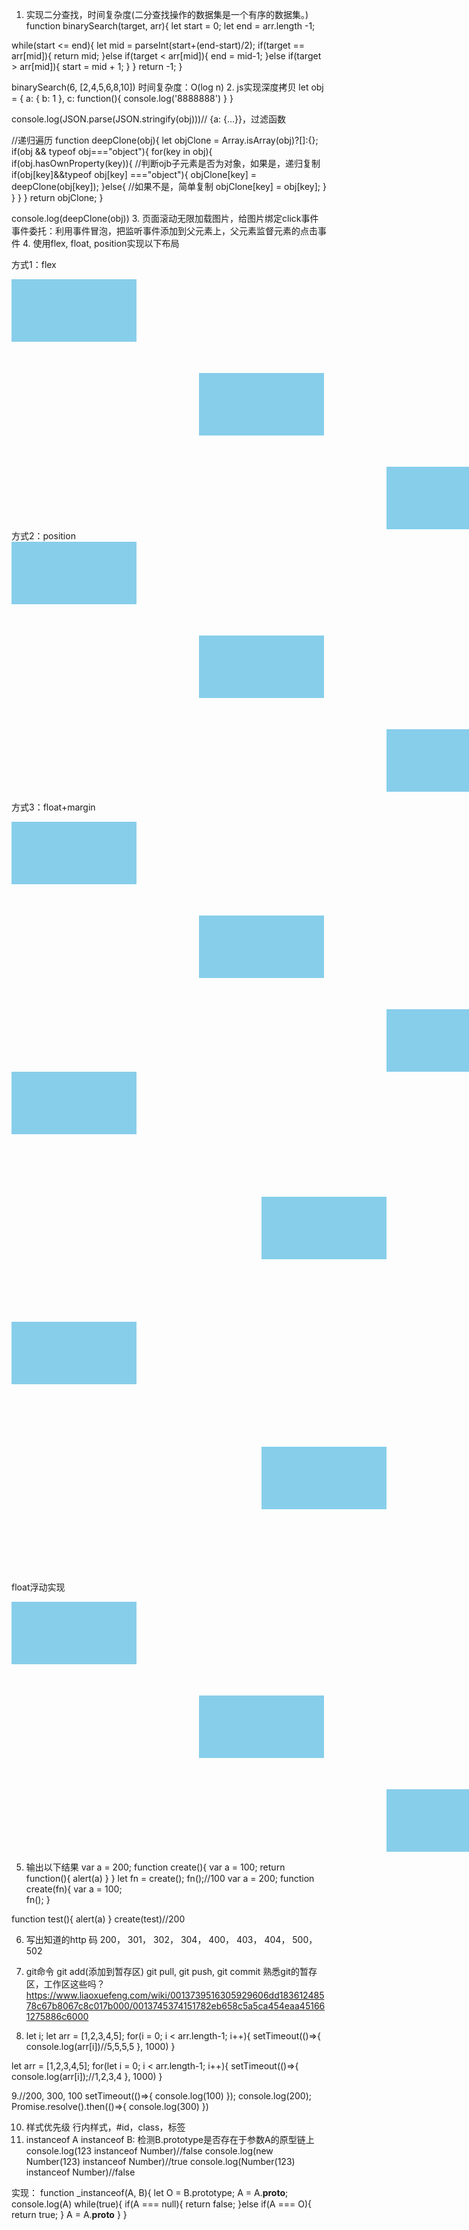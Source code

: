 1.	实现二分查找，时间复杂度(二分查找操作的数据集是一个有序的数据集。)
function binarySearch(target, arr){
   let start = 0;
   let end = arr.length -1;
   
   while(start <= end){
      let mid = parseInt(start+(end-start)/2);
      if(target == arr[mid]){
         return mid;
      }else if(target < arr[mid]){
         end = mid-1;
      }else if(target > arr[mid]){
         start = mid + 1;
      }
   }
   return -1;
}

binarySearch(6, [2,4,5,6,8,10])
时间复杂度：O(log n)
2.	js实现深度拷贝
let obj = {
   a: {
      b: 1
   },
   c: function(){
      console.log('8888888')
   }
}

console.log(JSON.parse(JSON.stringify(obj)))// {a: {…}}，过滤函数

//递归遍历
function deepClone(obj){
    let objClone = Array.isArray(obj)?[]:{};
    if(obj && typeof obj==="object"){
        for(key in obj){
            if(obj.hasOwnProperty(key)){
                //判断ojb子元素是否为对象，如果是，递归复制
                if(obj[key]&&typeof obj[key] ==="object"){
                    objClone[key] = deepClone(obj[key]);
                }else{
                    //如果不是，简单复制
                    objClone[key] = obj[key];
                }
            }
        }
    }
    return objClone;
}

console.log(deepClone(obj))
3.	页面滚动无限加载图片，给图片绑定click事件
事件委托：利用事件冒泡，把监听事件添加到父元素上，父元素监督元素的点击事件
4.	使用flex, float, position实现以下布局

方式1：flex
<!DOCTYPE html>
<html lang="en">
<head>
   <meta charset="UTF-8">
   <meta name="viewport" content="width=device-width, initial-scale=1.0">
   <meta http-equiv="X-UA-Compatible" content="ie=edge">
   <title>Document</title>
   <style type="text/css">
      .container{
         display: flex;
         width: 800px;
         height: 400px;
         justify-content: space-between;
      }
      .div{
         width: 200px;
         height: 100px;
         background-color: skyblue;
      }
      .div:nth-child(2){
         align-self: center;
      }
      .div:nth-child(3) {
         align-self: flex-end;
      }
   </style>
</head>
<body>
   <div class="container">
      <div class="div div1"></div>
      <div class="div div2"></div>
      <div class="div div3"></div>
   </div>
</body>
</html>
方式2：position
<!DOCTYPE html>
<html lang="en">
<head>
   <meta charset="UTF-8">
   <meta name="viewport" content="width=device-width, initial-scale=1.0">
   <meta http-equiv="X-UA-Compatible" content="ie=edge">
   <title>Document</title>
   <style type="text/css">
      .container{
         position: relative;
         width: 800px;
         height: 400px;
      }
      .div{
         width: 200px;
         height: 100px;
         background-color: skyblue;
      }
      .div:nth-child(1){
         position: absolute;
         top: 0px;
         left: 0px;
      }
      .div:nth-child(2){
         position: absolute;
         left: 50%;
         top: 50%;
         transform: translate(-50%, -50%);
      }
      .div:nth-child(3){
         position: absolute;
         right: 0px;
         bottom: 0px;
      }
   </style>
</head>
<body>
   <div class="container">
      <div class="div div1"></div>
      <div class="div div2"></div>
      <div class="div div3"></div>
   </div>
</body>
</html>

方式3：float+margin
<!DOCTYPE html>
<html lang="en">
<head>
   <meta charset="UTF-8">
   <meta name="viewport" content="width=device-width, initial-scale=1.0">
   <meta http-equiv="X-UA-Compatible" content="ie=edge">
   <title>Document</title>
   <style type="text/css">
      .container{
         overflow: hidden;
         width: 800px;
         height: 400px;
      }
      .div{
         width: 200px;
         height: 100px;
         background-color: skyblue;
      }
      .div:nth-child(1){
         float: left;
      }
      .div:nth-child(2){
         margin: 130px auto 0px;
      }
      .div:nth-child(3){
         float: right;
         margin-top: 70px;
      }
   </style>
</head>
<body>
   <div class="container">
      <div class="div div1"></div>
      <div class="div div2"></div>
      <div class="div div3"></div>
   </div>
</body>
</html>


<!DOCTYPE html>
<html lang="en">
<head>
   <meta charset="UTF-8">
   <meta name="viewport" content="width=device-width, initial-scale=1.0">
   <meta http-equiv="X-UA-Compatible" content="ie=edge">
   <title>Document</title>
   <style type="text/css">
      .p1{
         display: flex;
         justify-content: flex-start;
      }
      .p2{
         display: flex;
         justify-content: center;
      }
      .p3{
         display: flex;
         justify-content: flex-end;
      }
      .div{
         width: 200px;
         height: 100px;
         background-color: skyblue;
      }
      
   </style>
</head>
<body>
   <div class="container">
      <div class="p1">
         <div class="div div1"></div>
      </div>
      <div class="p2">
         <div class="div div2"></div>
      </div>
      <div class="p3">
         <div class="div div3"></div>
      </div>
   </div>
</body>
</html>



<!DOCTYPE html>
<html lang="en">
<head>
   <meta charset="UTF-8">
   <meta name="viewport" content="width=device-width, initial-scale=1.0">
   <meta http-equiv="X-UA-Compatible" content="ie=edge">
   <title>Document</title>
   <style type="text/css">
      .p1{
         position: absolute;
         top: 0px;
         left: 0px;
      }
      .p2{
         position: absolute;
         top: 50%;
         left: 50%;
         transform: translate(-50%, -50%);
      }
      .p3{
         position: absolute;
         right: 0px;
         bottom: 0px;
      }
      .div{
         width: 200px;
         height: 100px;
         background-color: skyblue;
      }
      
   </style>
</head>
<body>
   <div class="container">
      <div class="p1">
         <div class="div div1"></div>
      </div>
      <div class="p2">
         <div class="div div2"></div>
      </div>
      <div class="p3">
         <div class="div div3"></div>
      </div>
   </div>
</body>
</html>


float浮动实现
<!DOCTYPE html>
<html lang="en">
<head>
   <meta charset="UTF-8">
   <meta name="viewport" content="width=device-width, initial-scale=1.0">
   <meta http-equiv="X-UA-Compatible" content="ie=edge">
   <title>Document</title>
   <style type="text/css">
      /* .container{
         overflow: hidden;
         width: 800px;
         height: 400px;
      } */
      .div{
         width: 200px;
         height: 100px;
         background-color: skyblue;
      }
      .div:nth-child(1){
         float: left;
      }
      .div:nth-child(2){
         clear: both;
         margin: 0 auto;
      }
      .div:nth-child(3){
         float: right;
      }
   </style>
</head>
<body>
   <div class="container">
      <div class="div div1"></div>
      <div class="div div2"></div>
      <div class="div div3"></div>
   </div>
</body>
</html>



5.	输出以下结果
var a = 200;
function create(){
   var a = 100;
   return function(){
      alert(a)
   }
}
let fn = create();
fn();//100
var a = 200;
function create(fn){
   var a = 100;  
   fn();
}

function test(){
   alert(a)
}
create(test)//200

6.	写出知道的http 码
200， 301， 302， 304， 400， 403， 404， 500， 502

7.	git命令
git add(添加到暂存区) git pull, git push, git commit
熟悉git的暂存区，工作区这些吗？
https://www.liaoxuefeng.com/wiki/0013739516305929606dd18361248578c67b8067c8c017b000/0013745374151782eb658c5a5ca454eaa451661275886c6000

8. 	let i;
let arr = [1,2,3,4,5];
for(i = 0; i < arr.length-1; i++){
   setTimeout(()=>{
      console.log(arr[i])//5,5,5,5
   }, 1000)
}

let arr = [1,2,3,4,5];
for(let i = 0; i < arr.length-1; i++){
   setTimeout(()=>{
      console.log(arr[i]);//1,2,3,4
   }, 1000)
}


9.//200, 300, 100
setTimeout(()=>{
   console.log(100)
});
console.log(200);
Promise.resolve().then(()=>{
   console.log(300)
})

10. 样式优先级
行内样式，#id，class，标签
11. instanceof
A instanceof B: 检测B.prototype是否存在于参数A的原型链上
console.log(123 instanceof Number)//false
console.log(new Number(123) instanceof Number)//true
console.log(Number(123) instanceof Number)//false

实现：
function _instanceof(A, B){
   let O = B.prototype;
   A = A.__proto__;
   console.log(A)
   while(true){
      if(A === null){
         return false;
      }else if(A === O){
         return true;
      }
      A = A.__proto__
   }
}
